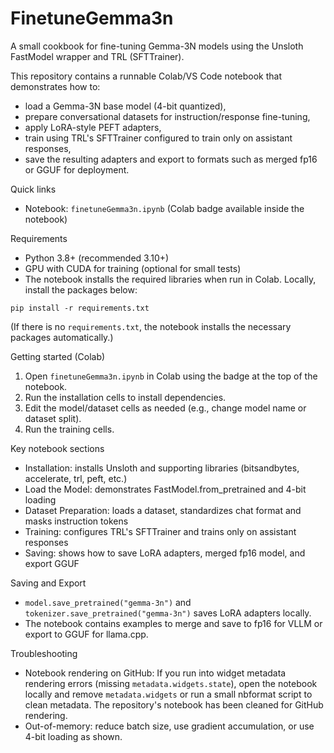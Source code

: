 # FinetuneGemma3n

A small cookbook for fine-tuning Gemma-3N models using the Unsloth FastModel wrapper and TRL (SFTTrainer).

This repository contains a runnable Colab/VS Code notebook that demonstrates how to:
- load a Gemma-3N base model (4-bit quantized),
- prepare conversational datasets for instruction/response fine-tuning,
- apply LoRA-style PEFT adapters,
- train using TRL's SFTTrainer configured to train only on assistant responses,
- save the resulting adapters and export to formats such as merged fp16 or GGUF for deployment.

Quick links
- Notebook: `finetuneGemma3n.ipynb` (Colab badge available inside the notebook)

Requirements
- Python 3.8+ (recommended 3.10+)
- GPU with CUDA for training (optional for small tests)
- The notebook installs the required libraries when run in Colab. Locally, install the packages below:

```
pip install -r requirements.txt
```

(If there is no `requirements.txt`, the notebook installs the necessary packages automatically.)

Getting started (Colab)
1. Open `finetuneGemma3n.ipynb` in Colab using the badge at the top of the notebook.
2. Run the installation cells to install dependencies.
3. Edit the model/dataset cells as needed (e.g., change model name or dataset split).
4. Run the training cells.

Key notebook sections
- Installation: installs Unsloth and supporting libraries (bitsandbytes, accelerate, trl, peft, etc.)
- Load the Model: demonstrates FastModel.from_pretrained and 4-bit loading
- Dataset Preparation: loads a dataset, standardizes chat format and masks instruction tokens
- Training: configures TRL's SFTTrainer and trains only on assistant responses
- Saving: shows how to save LoRA adapters, merged fp16 model, and export GGUF

Saving and Export
- `model.save_pretrained("gemma-3n")` and `tokenizer.save_pretrained("gemma-3n")` saves LoRA adapters locally.
- The notebook contains examples to merge and save to fp16 for VLLM or export to GGUF for llama.cpp.

Troubleshooting
- Notebook rendering on GitHub: If you run into widget metadata rendering errors (missing `metadata.widgets.state`), open the notebook locally and remove `metadata.widgets` or run a small nbformat script to clean metadata. The repository's notebook has been cleaned for GitHub rendering.
- Out-of-memory: reduce batch size, use gradient accumulation, or use 4-bit loading as shown.
